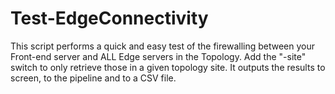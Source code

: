 # Test-EdgeConnectivity
This script performs a quick and easy test of the firewalling between your Front-end server and ALL Edge servers in the Topology. Add the "-site" switch to only retrieve those in a given topology site. It outputs the results to screen, to the pipeline and to a CSV file.
